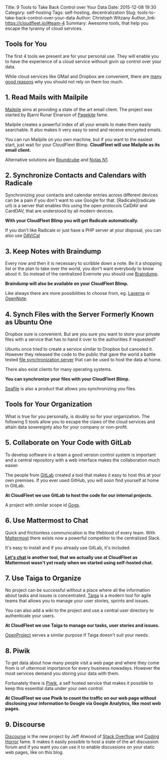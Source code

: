Title: 9 Tools to Take Back Control over Your Data
Date: 2015-12-08 19:30
Category: self-hosting
Tags: self-hosting, decentralization
Slug: tools-to-take-back-control-over-your-data
Author: Christoph Witzany
Author_link: https://cloudfleet.io/#team-4
Summary: Awesome tools, that help you escape the tyranny of cloud services.



## Tools for You

The first 4 tools we present are for your personal use. They will enable you to
have the experience of a cloud service withouit givin up control over your data.

While cloud services like GMail and Dropbox are convenient, there are [many good
reasons](https://cloudfleet.io/blog/5-reasons-to-self-host.html) why you should
not rely on them too much.

## 1. Read Mails with Mailpile

[Mailpile](https://mailpile.is) aims at providing a state of the art email
client. The project was started by Bjarni Runar Einarson of [Pagekite](https://pagekite.net)
fame.

Mailpile creates a powerful index of all your emails to make them easily
searchable. It also makes it very easy to send and receive encrypted emails.

You can run Mailpile on you own machine, but if you want to the easiest start,
just wait for your CloudFleet Blimp. **CloudFleet will use Mailpile as its email
client.**

Alternative solutions are [Roundcube](https://roundcube.net/) and
[Nylas N1](https://nylas.com/N1).

## 2. Synchronize Contacts and Calendars with Radicale

Synchronizing your contacts and calendar entries across different devices can be
a pain if you don't want to use Google for that. [Radicale](radicale url) is a
server that enables this using the open protocols CalDAV and CardDAV, that are
understood by all modern devices.

**With your CloudFleet Blimp you will get Radicale automatically.**

If you don't like Radicale or just have a PHP server at your disposal, you can also use [DAViCal](http://davical.org/)

## 3. Keep Notes with Braindump

Every now and then it is necessary to scribble down a note. Be it a shopping
list or the plan to take over the world, you don't want everybody to know about
it. So instead of the centralized Evernote you should use
[Braindump](https://braindump.pw/).

**Braindump will also be available on your CloudFleet Blimp.**

Like always there are more possibilities to choose from, eg.
[Laverna](https://laverna.cc/) or [OpenNote](https://foxusa.github.io/OpenNote/).

## 4. Synch Files with the Server Formerly Known as Ubuntu One

Dropbox sure is convenient. But are you sure you want to store your private
files with a service that has to hand it over to the authorities if requested?

Ubuntu once tried to create a service similar to Dropbox but canceled it.
However they released the code to the public that gave the world a battle tested
[file synchronization server](https://github.com/dboudwin/filesync-server) that
can be used to host the data at home.

There also exist clients for many operating systems.

**You can synchronize your files with your CloudFleet Blimp.**

[Seafile](https://www.seafile.com/en/home/) is also a product that allows you
synchronizing you files.

## Tools for Your Organization

What is true for you personally, is doubly so for your organization. The
following 5 tools allow you to escape the claws of the cloud services and attain
 data sovereignty also for your company or non-profit.

## 5. Collaborate on Your Code with GitLab

To develop software in a team a good version control system is important and a
central repository with a web interface makes the collaboration much easier.

The people from [GitLab](https://gitlab.org) created a tool that makes it easy
to host this at your own premises. If you ever used GitHub, you will soon find
yourself at home in GitLab.

**At CloudFleet we use GitLab to host the code for our internal projects.**

A project with similar scope id [Gogs](https://gogs.io/).

## 6. Use Mattermost to Chat

Quick and frictionless communication is the lifeblood of every team. With
[Mattermost](http://www.mattermost.org/) there exists now a powerful competitor
to the centralized Slack.

It's easy to install and if you already use GitLab, it's included.

**[Let's chat](http://sdelements.github.io/lets-chat/) is another tool, that we
actually use at CloudFleet as Mattermost wasn't yet ready when we started using
self-hosted chat.**


## 7. Use Taiga to Organize

No project can be successful without a place where all the information about
tasks and issues is concentrated. [Taiga](https://taiga.io) is a modern tool for
agile teams that allows you to manage your user stories, sprints and issues.

You can also add a wiki to the project and use a central user directory to
authenticate your users.

**At CloudFleet we use Taiga to manage our tasks, user stories and issues.**

[OpenProject](https://www.openproject.org/) serves a similar purpose if Taiga
doesn't suit your needs.

## 8. Piwik

To get data about how many people visit a web page and where they come from is
of uttermost importance for every business nowadays. However the most services
demand you storing your data with them.

Fortunately there is [Piwik](https://piwik.org), a self hosted service that
makes it possible to keep this essential data under your own control.

**At CloudFleet we use Piwik to count the traffic on our web page without
disclosing your information to Google via Google Analytics, like most web pages.**

## 9. Discourse

[Discourse](https://discourse.org) is the new project by Jeff Atwood of
[Stack Overflow](https://stackoverflow.com) and
[Coding Horror](http://blog.codinghorror.com/) fame. It makes it easily
possible to host a state of the art discussion forum and if you want you can use
it to enable discussions on your static web pages, like on this blog.
